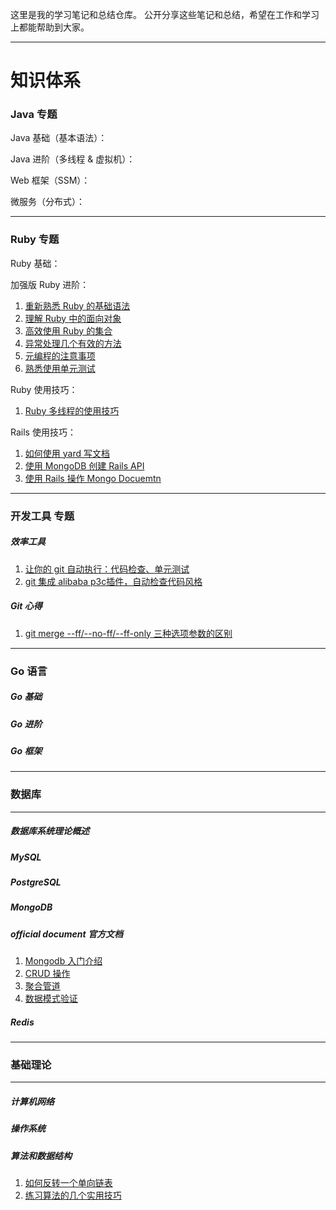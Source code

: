 这里是我的学习笔记和总结仓库。
公开分享这些笔记和总结，希望在工作和学习上都能帮助到大家。
___
# 知识体系
### Java 专题
Java 基础（基本语法）：

Java 进阶（多线程 & 虚拟机）：

Web 框架（SSM）：

微服务（分布式）：

___
### Ruby 专题
Ruby 基础：

加强版 Ruby 进阶：
1. [重新熟悉 Ruby 的基础语法](https://github.com/xiao2shiqi/pro_developer/blob/main/ruby_on_rails/effective_ruby/1_familiar_ruby.md)
2. [理解 Ruby 中的面向对象](https://github.com/xiao2shiqi/pro_developer/blob/main/ruby_on_rails/effective_ruby/2_class_object_module.md)
3. [高效使用 Ruby 的集合](https://github.com/xiao2shiqi/pro_developer/blob/main/ruby_on_rails/effective_ruby/3_collection.md)
4. [异常处理几个有效的方法](https://github.com/xiao2shiqi/pro_developer/blob/main/ruby_on_rails/effective_ruby/4_effective_exception.md)
5. [元编程的注意事项](https://github.com/xiao2shiqi/pro_developer/blob/main/ruby_on_rails/effective_ruby/5_meta_programming.md)
6. [熟悉使用单元测试](https://github.com/xiao2shiqi/pro_developer/blob/main/ruby_on_rails/effective_ruby/6_unit_test.md)


Ruby 使用技巧：
1. [Ruby 多线程的使用技巧](https://github.com/xiao2shiqi/pro_developer/blob/main/ruby_on_rails/ruby_skill/1_ruby_thread.md)

Rails 使用技巧：
1. [如何使用 yard 写文档](https://github.com/xiao2shiqi/pro_developer/blob/main/ruby_on_rails/yard/1_how_to_use_yard.md)
2. [使用 MongoDB 创建 Rails API](https://github.com/xiao2shiqi/strongest_programmer/blob/main/ruby/how_usr_ruby/2_create_a_simple_rails_api.md)
3. [使用 Rails 操作 Mongo Docuemtn](https://github.com/xiao2shiqi/pro_developer/blob/main/ruby_on_rails/rails_mongoid_manual/2_document.md)

___
### 开发工具 专题

##### 效率工具
1. [让你的 git 自动执行：代码检查、单元测试](https://github.com/xiao2shiqi/pro_developer/blob/main/develop_tool/effective/1_auto_check_code_ut.md)
2. [git 集成 alibaba p3c插件，自动检查代码风格](https://github.com/xiao2shiqi/pro_developer/blob/main/develop_tool/effective/2_git_integrate_alibaba_p3c.md)

##### Git 心得
1. [git merge --ff/--no-ff/--ff-only 三种选项参数的区别](https://github.com/xiao2shiqi/pro_developer/blob/main/develop_tool/git/pro_git/3_git_branch/2_branch_create_merge.md)


___
### Go 语言
##### Go 基础
##### Go 进阶
##### Go 框架
___
### 数据库
___
##### 数据库系统理论概述
##### MySQL 
##### PostgreSQL
##### MongoDB

##### official document 官方文档
1. [Mongodb 入门介绍](https://github.com/xiao2shiqi/pro_developer/blob/main/db/mongodb/official_documents/1_Introduction.md)
2. [CRUD 操作](https://github.com/xiao2shiqi/pro_developer/blob/main/db/mongodb/official_documents/2_crud_operations.md)
3. [聚合管道](https://github.com/xiao2shiqi/pro_developer/blob/main/db/mongodb/official_documents/3_aggregation.md)
4. [数据模式验证](https://github.com/xiao2shiqi/pro_developer/blob/main/db/mongodb/official_documents/4_data_modeling.md)
##### Redis
___
### 基础理论 
___

##### 计算机网络
##### 操作系统
##### 算法和数据结构
1. [如何反转一个单向链表](https://github.com/xiao2shiqi/pro_developer/blob/main/algo/1_reverse_linked_list.md)
2. [练习算法的几个实用技巧](https://github.com/xiao2shiqi/pro_developer/blob/main/algo/2_practice_algo_skill.md)
